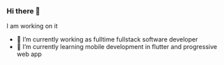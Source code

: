 ### Hi there 👋

I am working on it

- 🔭 I’m currently working as fulltime fullstack software developer
- 🌱 I’m currently learning mobile development in flutter and progressive web app

